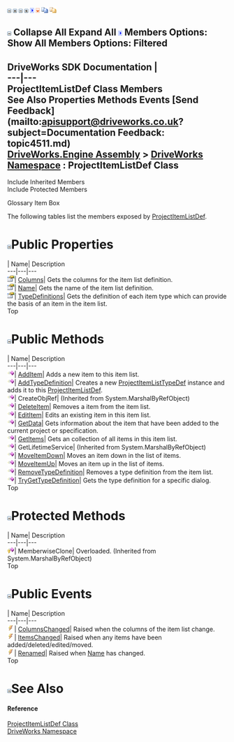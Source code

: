 ![](dotnetimages/collapse.gif) ![](dotnetimages/expand.gif) ![](dotnetimages/collapse.gif) ![](dotnetimages/expand.gif) ![](dotnetimages/drpdown.gif) ![](dotnetimages/drpdown_orange.gif) ![](dotnetimages/copycode.gif) ![](dotnetimages/copycodeHighlight.gif)

![](dotnetimages/collapse.gif) Collapse All Expand All ![](dotnetimages/drpdown.gif) Members Options: Show All  Members Options: Filtered   
---  
DriveWorks SDK Documentation  |   
---|---  
ProjectItemListDef Class Members   
See Also Properties Methods Events [Send Feedback](mailto:apisupport@driveworks.co.uk?subject=Documentation Feedback: topic4511.md)  
[DriveWorks.Engine Assembly](topic2156.md) > [DriveWorks Namespace](topic2159.md) : ProjectItemListDef Class  
---  
  
Include Inherited Members    
Include Protected Members  


Glossary Item Box

The following tables list the members exposed by [ProjectItemListDef](topic4511.md).

# ![](dotnetimages/collapse.gif)Public Properties

| Name| Description  
---|---|---  
![Public Property](dotnetimages/publicProperty.gif)| [Columns](topic4527.md)| Gets the columns for the item list definition.   
![Public Property](dotnetimages/publicProperty.gif)| [Name](topic4528.md)| Gets the name of the item list definition.   
![Public Property](dotnetimages/publicProperty.gif)| [TypeDefinitions](topic4529.md)| Gets the definition of each item type which can provide the basis of an item in the item list.   
Top

# ![](dotnetimages/collapse.gif)Public Methods

| Name| Description  
---|---|---  
![Public Method](dotnetimages/publicMethod.gif)| [AddItem](topic4517.md)| Adds a new item to this item list.   
![Public Method](dotnetimages/publicMethod.gif)| [AddTypeDefinition](topic4518.md)| Creates a new [ProjectItemListTypeDef](topic4533.md) instance and adds it to this [ProjectItemListDef](topic4511.md).   
![Public Method](dotnetimages/publicMethod.gif)| CreateObjRef|  (Inherited from System.MarshalByRefObject)  
![Public Method](dotnetimages/publicMethod.gif)| [DeleteItem](topic4519.md)| Removes a item from the item list.   
![Public Method](dotnetimages/publicMethod.gif)| [EditItem](topic4520.md)| Edits an existing item in this item list.   
![Public Method](dotnetimages/publicMethod.gif)| [GetData](topic4521.md)| Gets information about the item that have been added to the current project or specification.   
![Public Method](dotnetimages/publicMethod.gif)| [GetItems](topic4522.md)| Gets an collection of all items in this item list.   
![Public Method](dotnetimages/publicMethod.gif)| GetLifetimeService|  (Inherited from System.MarshalByRefObject)  
![Public Method](dotnetimages/publicMethod.gif)| [MoveItemDown](topic4523.md)| Moves an item down in the list of items.   
![Public Method](dotnetimages/publicMethod.gif)| [MoveItemUp](topic4524.md)| Moves an item up in the list of items.   
![Public Method](dotnetimages/publicMethod.gif)| [RemoveTypeDefinition](topic4525.md)| Removes a type definition from the item list.   
![Public Method](dotnetimages/publicMethod.gif)| [TryGetTypeDefinition](topic4526.md)| Gets the type definition for a specific dialog.   
Top

# ![](dotnetimages/collapse.gif)Protected Methods

| Name| Description  
---|---|---  
![Protected Method](dotnetimages/protectedMethod.gif)| MemberwiseClone| Overloaded. (Inherited from System.MarshalByRefObject)  
Top

# ![](dotnetimages/collapse.gif)Public Events

| Name| Description  
---|---|---  
![Public Event](dotnetimages/publicEvent.gif)| [ColumnsChanged](topic4530.md)| Raised when the columns of the item list change.   
![Public Event](dotnetimages/publicEvent.gif)| [ItemsChanged](topic4531.md)| Raised when any items have been added/deleted/edited/moved.   
![Public Event](dotnetimages/publicEvent.gif)| [Renamed](topic4532.md)| Raised when [Name](topic4528.md) has changed.   
Top

# ![](dotnetimages/collapse.gif)See Also

#### Reference

[ProjectItemListDef Class](topic4511.md)   
[DriveWorks Namespace](topic2159.md)


